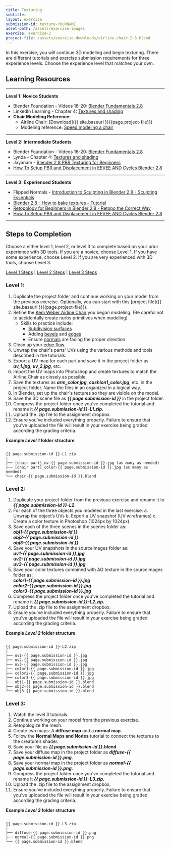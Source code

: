 ```yaml
---
title: Texturing
subtitle: 
layout: exercise
submission-id: texture-YOURNAME
asset-path: /assets/exercise-images
exercise: exercise-2
project-file: /assets/exercise-downloads/airline-chair-2-8.blend
---
```


In this exercise, you will continue 3D modeling and begin texturing. There are different tutorials and exercise submission requirements for three experience levels. Choose the experience level that matches your own.

## Learning Resources

---

**Level 1: Novice Students**

- Blender Foundation - Videos 16-20: [Blender Fundamentals 2.8](https://www.youtube.com/playlist?list=PLa1F2ddGya_-UvuAqHAksYnB0qL9yWDO6)
- LinkedIn Learning - Chapter 4: 
[Textures and shading](https://www.linkedin.com/learning/blender-2-8-essential-training-2/introducing-blender-2-8-for-beginners)
- **Chair Modeling Reference:**
  - Airline Chair: [Download]({{ site.baseurl }}{{page.project-file}})
  - Modeling reference: [Speed modeling a chair](https://www.youtube.com/watch?v=xvpcchM9AfA)

---

**Level 2: Intermediate Students**

- Blender Foundation - Videos 16-20: [Blender Fundamentals 2.8](https://www.youtube.com/playlist?list=PLa1F2ddGya_-UvuAqHAksYnB0qL9yWDO6)
- Lynda - Chapter 4: 
[Textures and shading](https://www.linkedin.com/learning/blender-2-8-essential-training-2/introducing-blender-2-8-for-beginners)
- Jayanam - [Blender 2.8 PBR Texturing for Beginners](https://www.youtube.com/watch?v=XI-pZshRp8g)
- [How To Setup PBR and Displacement in EEVEE AND Cycles Blender 2.8](https://www.youtube.com/watch?v=UkU0-QeWUcU)

---

**Level 3: Experienced Students**

  - Flipped Normals - [Introduction to Sculpting in Blender 2.8 - Sculpting Essentials](https://www.youtube.com/watch?v=A-Wq8K8icpQ&list=PLBX-X8mPyxIqV8Uto03OdvfnGUHCu9Hxz&index=2)
  - [Blender 2.8 - How to bake textures - Tutorial](https://www.youtube.com/watch?v=2ClzsuExtCo)
  - [Retopology for Beginners in Blender 2.8 - Retopo the Correct Way](https://www.youtube.com/watch?v=CuQzPDs99yM&list=PLBX-X8mPyxIqV8Uto03OdvfnGUHCu9Hxz&index=1)
  - [How To Setup PBR and Displacement in EEVEE AND Cycles Blender 2.8](https://www.youtube.com/watch?v=UkU0-QeWUcU)

---

## Steps to Completion

Choose a either level 1, level 2, or level 3 to complete based on your prior experience with 3D tools. If you are a novice, choose Level 1. If you have some experience, choose Level 2. If you are very experienced with 3D tools, choose Level 3.

[Level 1 Steps](#level-1) | [Level 2 Steps](#level-2) | [Level 3 Steps](#level-3)

### <a name="level-1"></a>Level 1:

1. Duplicate the project folder and continue working on your model from the previous exercise. Optionally, you can start with this [project file]({{ site.baseurl }}{{page.project-file}}).
2. Refine the [Kem Weber Airline Chair](https://collection.cooperhewitt.org/objects/404536651/images/) you began modeling. (Be careful not to accidentally create nurbs primitives when modeling)
   - Skills to practice include:
     - [Subdivision surfaces](https://docs.blender.org/manual/en/dev/modeling/meshes/editing/subdividing/bevel.html?highlight=bevel)
     - Adding [bevels](https://docs.blender.org/manual/en/dev/modeling/meshes/editing/subdividing/bevel.html?highlight=bevel) and [edges](https://docs.blender.org/manual/en/dev/modeling/meshes/editing/edges.html#edge-slide)
     - Ensure [normals](https://docs.blender.org/manual/en/dev/modeling/meshes/editing/normals.html) are facing the proper direction
3. Clean up your [edge flow](https://www.youtube.com/watch?v=Lip59doQQRk).
4. Unwrap the chair's parts' UVs using the various methods and tools described in the tutorials.
5. Export a UV map for each part and save it in the project folder as **_uv_1.jpg_**, **_uv_2.jpg_**, etc.
6. Import the UV maps into Photoshop and create textures to match the Airline Chair as closely as possible.
7. Save the textures as _**arm_color.jpg**_, _**cushion1_color.jpg**_, etc. in the project folder. Name the files in an organized in a logical way.
8. In Blender, set up the chair's textures so they are visible on the model.
9. Save the 3D scene file as **_{{ page.submission-id }}_** in the project folder.
10. Compress the project folder once you’ve completed the tutorial and rename it **_{{ page.submission-id }}-L1.zip._**
11. Upload the .zip file to the assignment dropbox.
12. Ensure you’ve included everything properly. Failure to ensure that you’ve uploaded the file will result in your exercise being graded according the grading criteria.

**Example _Level 1_ folder structure**

```

{{ page.submission-id }}-L1.zip
|
├── [chair part]_uv-{{ page.submission-id }}.jpg (as many as needed)
├── [chair part]_color-{{ page.submission-id }}.jpg (as many as needed)
└── chair-{{ page.submission-id }}.blend

```

### <a name="level-2"></a>Level 2:

1. Duplicate your project folder from the previous exercise and rename it to **_{{ page.submission-id }}-L2_**.
2. For each of the three objects you modeled in the last exercise:
  a. Unwrap the object’s UVs
  b. Export a UV snapshot (UV wireframes)
  c. Create a color texture in Photoshop (1024px by 1024px).
3. Save each of the three scenes in the scenes folder as:  
  **_obj1-{{ page.submission-id }}_**  
  **_obj2-{{ page.submission-id }}_**  
  **_obj3-{{ page.submission-id }}_**  
4. Save your UV snapshots in the sourceimages folder as:  
  **_uv1-{{ page.submission-id }}.jpg_**  
  **_uv2-{{ page.submission-id }}.jpg_**  
  **_uv3-{{ page.submission-id }}.jpg_**  
5. Save your color textures combined with AO texture in the sourceimages folder as:  
  **_color1-{{ page.submission-id }}.jpg_**  
  **_color2-{{ page.submission-id }}.jpg_**  
  **_color3-{{ page.submission-id }}.jpg_**  
6. Compress the project folder once you’ve completed the tutorial and rename it **_{{ page.submission-id }}-L2.zip._**
7. Upload the .zip file to the assignment dropbox.
8. Ensure you’ve included everything properly. Failure to ensure that you’ve uploaded the file will result in your exercise being graded according the grading criteria.

**Example _Level 2_ folder structure**

```

{{ page.submission-id }}-L2.zip
|
├── uv1-{{ page.submission-id }}.jpg
├── uv2-{{ page.submission-id }}.jpg
├── uv3-{{ page.submission-id }}.jpg
├── color1-{{ page.submission-id }}.jpg
├── color2-{{ page.submission-id }}.jpg
├── color3-{{ page.submission-id }}.jpg
├── obj1-{{ page.submission-id }}.blend
├── obj2-{{ page.submission-id }}.blend
└── obj3-{{ page.submission-id }}.blend 

```

### <a name="level-3"></a>Level 3:

1. Watch the level 3 tutorials.
2. Continue working on your model from the previous exercise.
3. Retopologize the mesh.
4. Create two maps: A **diffuse map** and a **normal map**.
5. Follow the **Normal Maps and Nodes** tutorial to connect the textures to the creature’s shader.
6. Save your file as **_{{ page.submission-id }}_.blend**
7. Save your diffuse map in the project folder as **_diffuse-{{ page.submission-id }}.png_**.
7. Save your normal map in the project folder as **_normal-{{ page.submission-id }}.png_**.
7. Compress the project folder once you’ve completed the tutorial and rename it **_{{ page.submission-id }}-L3.zip._**
8. Upload the .zip file to the assignment dropbox.
9. Ensure you’ve included everything properly. Failure to ensure that you’ve uploaded the file will result in your exercise being graded according the grading criteria.

**Example _Level 3_ folder structure**

```

{{ page.submission-id }}-L3.zip
|
├── diffuse-{{ page.submission-id }}.png
├── normal-{{ page.submission-id }}.png
└── {{ page.submission-id }}.blend

```